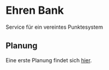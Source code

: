 # Ehren Bank
Service für ein vereintes Punktesystem

## Planung
Eine erste Planung findet sich [hier](./planung.md).
